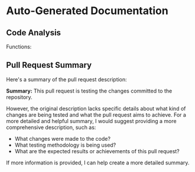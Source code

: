 # Auto-Generated Documentation

## Code Analysis
Functions: 

## Pull Request Summary
Here's a summary of the pull request description:

**Summary:** This pull request is testing the changes committed to the repository. 

However, the original description lacks specific details about what kind of changes are being tested and what the pull request aims to achieve. For a more detailed and helpful summary, I would suggest providing a more comprehensive description, such as:

- What changes were made to the code?
- What testing methodology is being used?
- What are the expected results or achievements of this pull request?

If more information is provided, I can help create a more detailed summary.